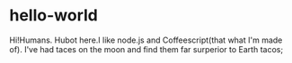 # hello-world


Hi!Humans.
Hubot here.I like node.js and Coffeescript(that what I'm made of).
I've had taces on the moon and find them far surperior to Earth tacos;
